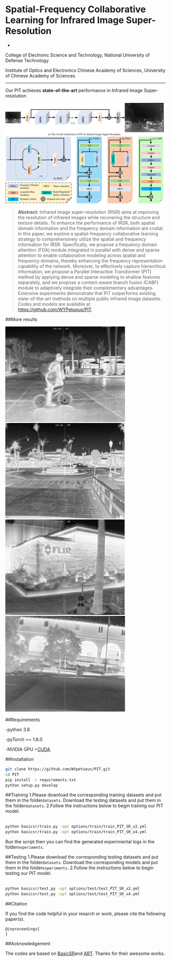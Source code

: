 # Spatial-Frequency Collaborative Learning for Infrared Image Super-Resolution

-
College of Electronic Science and Technology, National University of Defense Technology

Institute of Optics and Electronics Chinese Academy of Sciences, University of Chinese Academy of Sciences

---
Our PIT achieves **state-of-the-art** performance in Infrared Image Super-resolution

<img src="assets/5.png">

>**Abstract:**
>Infrared image super-resolution (IRSR) aims at improving the resolution of infrared images while recovering the structure and texture details. To enhance the performance of IRSR, both spatial domain information and the frequency domain information are crutial. In this paper, we explore a spatial-frequency collaborative learning strategy to comprehensively utilize the spatial and frequency information for IRSR. Specifically, we propose a frequency domain attention (FDA) module integrated in parallel with dense and sparse attention to enable collaborative modeling across spatial and frequency domains, thereby enhancing the frequency representation capability of the network. Moreover, to effectively capture hierarchical information, we propose a Parallel Interactive Transformer (PIT) method by applying dense and sparse modeling to shallow features separately, and we propose a content-aware branch fusion (CABF) module to adaptively integrate their complementary advantages. Extensive experiments demonstrate that PIT outperforms existing state-of-the-art methods on multiple public infrared image datasets. Codes and models are available at https://github.com/WYPetuous/PIT.



##More results

[<img src="assets/4.png" height="300px"/>](https://imgsli.com/NDE2NTQz)
[<img src="assets/1.png" height="300px"/>](https://imgsli.com/NDE2NTM4)
[<img src="assets/2.png" height="300px"/>](https://imgsli.com/NDE2NTM5)
[<img src="assets/3.png" height="300px"/>](https://imgsli.com/NDE2NTQx)



##Requirements

-python 3.8

-pyTorch >= 1.8.0

-NVIDIA GPU +[CUDA](https://developer.nvidia.com/cuda-downloads)

##Installation
```bash
git clone https://github.com/WYpetuous/PIT.git
cd PIT
pip install -r requirements.txt
python setup.py develop
```





##Training
1.Please download the corresponding training datasets and put them in the folder`datasets`. Download the testing datasets and put them in the folder`datasets`.
2.Follow the instructions below to begin training our PIT model.
```bash

python basicsr/train.py -opt options/train/train_PIT_SR_x2.yml
python basicsr/train.py -opt options/train/train_PIT_SR_x4.yml
```
Run the script then you can find the generated experimental logs in the folder`experiments`.


##Testing
1.Please download the corresponding testing datasets and put them in the folder`datasets`. Download the corresponding models and put them in the folder`experiments`.
2.Follow the instructions below to begin testing our PIT model.
```bash

python basicsr/test.py -opt options/test/test_PIT_SR_x2.yml
python basicsr/test.py -opt options/test/test_PIT_SR_x4.yml
```

##Citation

If you find the code helpful in your resarch or work, please cite the following paper(s).
```
@inproceedings{
}
```

##Acknowledgement

The codes are based on [BasicSR](https://github.com/xinntao/BasicSR)and [ART](https://github.com/gladzhang/ART). Thanks for their awesome works.
